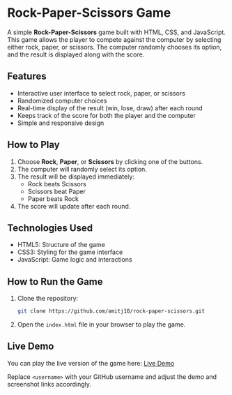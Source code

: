 # Rock-Paper-Scissors Game

A simple **Rock-Paper-Scissors** game built with HTML, CSS, and JavaScript. This game allows the player to compete against the computer by selecting either rock, paper, or scissors. The computer randomly chooses its option, and the result is displayed along with the score.

## Features
- Interactive user interface to select rock, paper, or scissors
- Randomized computer choices
- Real-time display of the result (win, lose, draw) after each round
- Keeps track of the score for both the player and the computer
- Simple and responsive design

## How to Play
1. Choose **Rock**, **Paper**, or **Scissors** by clicking one of the buttons.
2. The computer will randomly select its option.
3. The result will be displayed immediately:
   - Rock beats Scissors
   - Scissors beat Paper
   - Paper beats Rock
4. The score will update after each round.

## Technologies Used
- HTML5: Structure of the game
- CSS3: Styling for the game interface
- JavaScript: Game logic and interactions

## How to Run the Game
1. Clone the repository:
   ```bash
   git clone https://github.com/amitj10/rock-paper-scissors.git
   ```
2. Open the `index.html` file in your browser to play the game.

## Live Demo
You can play the live version of the game here: [Live Demo](https://amitj10.github.io/Rock-Paper-Scissor/)




Replace `<username>` with your GitHub username and adjust the demo and screenshot links accordingly.
